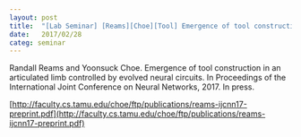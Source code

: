 ```yaml
---
layout: post
title:  "[Lab Seminar] [Reams][Choe][Tool] Emergence of tool construction in an articulated limb controlled by evolved neural circuits"
date:   2017/02/28
categ: seminar
---
```


Randall Reams and Yoonsuck Choe. Emergence of tool construction in an articulated limb controlled by evolved neural circuits. In Proceedings of the International Joint Conference on Neural Networks, 2017. In press.







[http://faculty.cs.tamu.edu/choe/ftp/publications/reams-ijcnn17-preprint.pdf](http://faculty.cs.tamu.edu/choe/ftp/publications/reams-ijcnn17-preprint.pdf)



 


